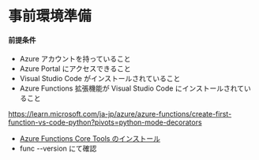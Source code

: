 # 事前環境準備
#### 前提条件
- Azure アカウントを持っていること
- Azure Portal にアクセスできること
- Visual Studio Code がインストールされていること
- Azure Functions 拡張機能が Visual Studio Code にインストールされていること

https://learn.microsoft.com/ja-jp/azure/azure-functions/create-first-function-vs-code-python?pivots=python-mode-decorators


- [Azure Functions Core Tools のインストール](https://learn.microsoft.com/ja-jp/azure/azure-functions/create-first-function-cli-python?tabs=windows%2Cbash%2Cazure-cli%2Cbrowser#install-the-azure-functions-core-tools)
- func --version にて確認